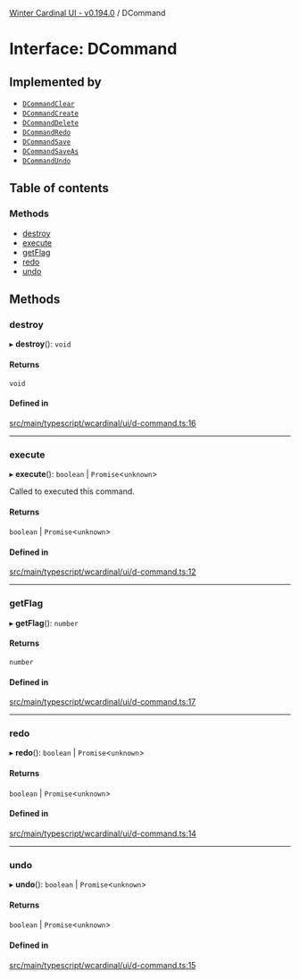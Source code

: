 [Winter Cardinal UI - v0.194.0](../index.md) / DCommand

# Interface: DCommand

## Implemented by

- [`DCommandClear`](../classes/DCommandClear.md)
- [`DCommandCreate`](../classes/DCommandCreate.md)
- [`DCommandDelete`](../classes/DCommandDelete.md)
- [`DCommandRedo`](../classes/DCommandRedo.md)
- [`DCommandSave`](../classes/DCommandSave.md)
- [`DCommandSaveAs`](../classes/DCommandSaveAs.md)
- [`DCommandUndo`](../classes/DCommandUndo.md)

## Table of contents

### Methods

- [destroy](DCommand.md#destroy)
- [execute](DCommand.md#execute)
- [getFlag](DCommand.md#getflag)
- [redo](DCommand.md#redo)
- [undo](DCommand.md#undo)

## Methods

### destroy

▸ **destroy**(): `void`

#### Returns

`void`

#### Defined in

[src/main/typescript/wcardinal/ui/d-command.ts:16](https://github.com/winter-cardinal/winter-cardinal-ui/blob/v0.194.0/src/main/typescript/wcardinal/ui/d-command.ts#L16)

___

### execute

▸ **execute**(): `boolean` \| `Promise`<`unknown`\>

Called to executed this command.

#### Returns

`boolean` \| `Promise`<`unknown`\>

#### Defined in

[src/main/typescript/wcardinal/ui/d-command.ts:12](https://github.com/winter-cardinal/winter-cardinal-ui/blob/v0.194.0/src/main/typescript/wcardinal/ui/d-command.ts#L12)

___

### getFlag

▸ **getFlag**(): `number`

#### Returns

`number`

#### Defined in

[src/main/typescript/wcardinal/ui/d-command.ts:17](https://github.com/winter-cardinal/winter-cardinal-ui/blob/v0.194.0/src/main/typescript/wcardinal/ui/d-command.ts#L17)

___

### redo

▸ **redo**(): `boolean` \| `Promise`<`unknown`\>

#### Returns

`boolean` \| `Promise`<`unknown`\>

#### Defined in

[src/main/typescript/wcardinal/ui/d-command.ts:14](https://github.com/winter-cardinal/winter-cardinal-ui/blob/v0.194.0/src/main/typescript/wcardinal/ui/d-command.ts#L14)

___

### undo

▸ **undo**(): `boolean` \| `Promise`<`unknown`\>

#### Returns

`boolean` \| `Promise`<`unknown`\>

#### Defined in

[src/main/typescript/wcardinal/ui/d-command.ts:15](https://github.com/winter-cardinal/winter-cardinal-ui/blob/v0.194.0/src/main/typescript/wcardinal/ui/d-command.ts#L15)
